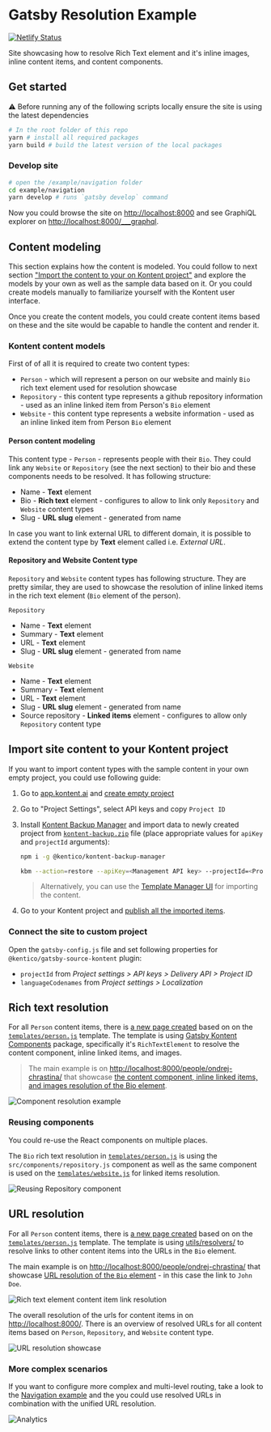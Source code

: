 # Gatsby Resolution Example

[![Netlify Status](https://api.netlify.com/api/v1/badges/2f5f005f-1c66-4022-8c78-382f0a06a2a7/deploy-status)](https://app.netlify.com/sites/kontent-gatsby-example-resolution/deploys)

Site showcasing how to resolve Rich Text element and it's inline images, inline content items, and content components.

## Get started

:warning: Before running any of the following scripts locally ensure the site is using the latest dependencies

```sh
# In the root folder of this repo
yarn # install all required packages
yarn build # build the latest version of the local packages
```

### Develop site

```sh
# open the /example/navigation folder
cd example/navigation
yarn develop # runs `gatsby develop` command
```

Now you could browse the site on <http://localhost:8000> and see GraphiQL explorer on <http://localhost:8000/___graphql>.

## Content modeling

This section explains how the content is modeled. You could follow to next section ["Import the content to your on Kontent project"](#Import-site-content-to-your-Kontent-project) and explore the models by your own as well as the sample data based on it. Or you could create models manually to familiarize yourself with the Kontent user interface.

Once you create the content models, you could create content items based on these and the site would be capable to handle the content and render it.

### Kontent content models

First of of all it is required to create two content types:

- `Person` - which will represent a person on our website and mainly `Bio` rich text element used for resolution showcase
- `Repository` - this content type represents a github repository information - used as an inline linked item from Person's `Bio` element
- `Website` - this content type represents a website information - used as an inline linked item from Person `Bio` element

#### Person content modeling

This content type - `Person` - represents people with their `Bio`. They could link any `Website` or `Repository` (see the next section) to their bio and these components needs to be resolved. It has following structure:

- Name - **Text** element
- Bio - **Rich text** element - configures to allow to link only `Repository` and `Website` content types
- Slug - **URL slug** element - generated from name

In case you want to link external URL to different domain, it is possible to extend the content type by **Text** element called i.e. _External URL_.

#### Repository and Website Content type

`Repository` and `Website` content types has following structure. They are pretty similar, they are used to showcase the resolution of inline linked items in the rich text element (`Bio` element of the person).

`Repository`

- Name - **Text** element
- Summary - **Text** element
- URL - **Text** element
- Slug - **URL slug** element - generated from name

`Website`

- Name - **Text** element
- Summary - **Text** element
- URL - **Text** element
- Slug - **URL slug** element - generated from name
- Source repository - **Linked items** element - configures to allow only `Repository` content type

## Import site content to your Kontent project

If you want to import content types with the sample content in your own empty project, you could use following guide:

1. Go to [app.kontent.ai](https://app.kontent.ai) and [create empty project](https://docs.kontent.ai/tutorials/set-up-kontent/projects/manage-projects#a-creating-projects)
1. Go to "Project Settings", select API keys and copy `Project ID`
1. Install [Kontent Backup Manager](https://github.com/Kentico/kontent-backup-manager-js) and import data to newly created project from [`kontent-backup.zip`](./kontent-backup.zip) file (place appropriate values for `apiKey` and `projectId` arguments):

   ```sh
   npm i -g @kentico/kontent-backup-manager

   kbm --action=restore --apiKey=<Management API key> --projectId=<Project ID> --zipFilename=kontent-backup
   ```

   > Alternatively, you can use the [Template Manager UI](https://kentico.github.io/kontent-template-manager/import-from-file) for importing the content.

1. Go to your Kontent project and [publish all the imported items](https://docs.kontent.ai/tutorials/write-and-collaborate/publish-your-work/publish-content-items).

### Connect the site to custom project

Open the `gatsby-config.js` file and set following properties for `@kentico/gatsby-source-kontent` plugin:

- `projectId` from *Project settings > API keys > Delivery API > Project ID*
- `languageCodenames` from *Project settings > Localization*

## Rich text resolution

For all `Person` content items, there is [a new page created](./gatsby-node.js#L65) based on on the [`templates/person.js`](./src/templates/person.js) template. The template is using [Gatsby Kontent Components](../../packages/gatsby-kontent-components#readme) package, specifically it's `RichTextElement` to resolve the content component, inline linked items, and images.

> The main example is on <http://localhost:8000/people/ondrej-chrastina/> that showcase [the content component, inline linked items, and images resolution of the Bio element](./src/templates/person.js).

![Component resolution example](./docs/component-resolution.png)

### Reusing components

You could re-use the React components on multiple places.

The `Bio` rich text resolution in [`templates/person.js`](./src/templates/person.js) is using the `src/components/repository.js` component as well as the same component is used on the [`templates/website.js`](./src/templates/website.js) for linked items resolution.

![Reusing Repository component](./docs/reusing-components.png)

## URL resolution

For all `Person` content items, there is [a new page created](./gatsby-node.js#L65) based on on the [`templates/person.js`](./src/templates/person.js) template. The template is using [utils/resolvers/](./src/utisl/resolvers.js#L1) to resolve links to other content items into the URLs in the `Bio` element.

The main example is on <http://localhost:8000/people/ondrej-chrastina/> that showcase [URL resolution of the `Bio` element](./src/templates/person.js) - in this case the link to `John Doe`.

![Rich text element content item link resolution](./docs/rich-text-content-item-link-resolution.png)

The overall resolution of the urls for content items in on <http://localhost:8000/>. There is an overview of resolved URLs for all content items based on `Person`, `Repository`, and `Website` content type.

![URL resolution showcase](./docs/url-resolution-showcase.png)

### More complex scenarios

If you want to configure more complex and multi-level routing, take a look to the [Navigation example](../navigation#readme) and the you could use resolved URLs in combination with the unified URL resolution.

![Analytics](https://kentico-ga-beacon.azurewebsites.net/api/UA-69014260-4/Kentico/kontent-gatsby-packages/examples/resolution?pixel)
